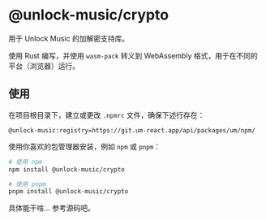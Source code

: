 # @unlock-music/crypto

用于 Unlock Music 的加解密支持库。

使用 Rust 编写，并使用 `wasm-pack` 转义到 WebAssembly 格式，用于在不同的平台（浏览器）运行。

## 使用

在项目根目录下，建立或更改 `.npmrc` 文件，确保下述行存在：

```
@unlock-music:registry=https://git.um-react.app/api/packages/um/npm/
```

使用你喜欢的包管理器安装，例如 `npm` 或 `pnpm`：

```sh
# 使用 npm
npm install @unlock-music/crypto

# 使用 pnpm
pnpm install @unlock-music/crypto
```

具体能干啥… 参考源码吧。
